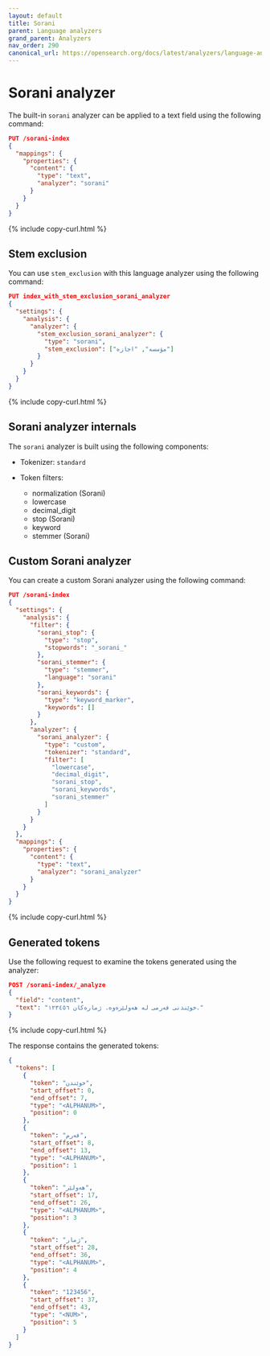 ```yaml
---
layout: default
title: Sorani
parent: Language analyzers
grand_parent: Analyzers
nav_order: 290
canonical_url: https://opensearch.org/docs/latest/analyzers/language-analyzers/sorani/
---
```


# Sorani analyzer

The built-in `sorani` analyzer can be applied to a text field using the following command:

```json
PUT /sorani-index
{
  "mappings": {
    "properties": {
      "content": {
        "type": "text",
        "analyzer": "sorani"
      }
    }
  }
}
```
{% include copy-curl.html %}

## Stem exclusion

You can use `stem_exclusion` with this language analyzer using the following command:

```json
PUT index_with_stem_exclusion_sorani_analyzer
{
  "settings": {
    "analysis": {
      "analyzer": {
        "stem_exclusion_sorani_analyzer": {
          "type": "sorani",
          "stem_exclusion": ["مؤسسه", "اجازه"]
        }
      }
    }
  }
}
```
{% include copy-curl.html %}

## Sorani analyzer internals

The `sorani` analyzer is built using the following components:

- Tokenizer: `standard`

- Token filters:
  - normalization (Sorani)
  - lowercase
  - decimal_digit
  - stop (Sorani)
  - keyword
  - stemmer (Sorani)

## Custom Sorani analyzer

You can create a custom Sorani analyzer using the following command:

```json
PUT /sorani-index
{
  "settings": {
    "analysis": {
      "filter": {
        "sorani_stop": {
          "type": "stop",
          "stopwords": "_sorani_"
        },
        "sorani_stemmer": {
          "type": "stemmer",
          "language": "sorani"
        },
        "sorani_keywords": {
          "type": "keyword_marker",
          "keywords": []
        }
      },
      "analyzer": {
        "sorani_analyzer": {
          "type": "custom",
          "tokenizer": "standard",
          "filter": [
            "lowercase",
            "decimal_digit",
            "sorani_stop",
            "sorani_keywords",
            "sorani_stemmer"
          ]
        }
      }
    }
  },
  "mappings": {
    "properties": {
      "content": {
        "type": "text",
        "analyzer": "sorani_analyzer"
      }
    }
  }
}
```
{% include copy-curl.html %}

## Generated tokens

Use the following request to examine the tokens generated using the analyzer:

```json
POST /sorani-index/_analyze
{
  "field": "content",
  "text": "خوێندنی فەرمی لە هەولێرەوە. ژمارەکان ١٢٣٤٥٦."
}
```
{% include copy-curl.html %}

The response contains the generated tokens:

```json
{
  "tokens": [
    {
      "token": "خوێندن",
      "start_offset": 0,
      "end_offset": 7,
      "type": "<ALPHANUM>",
      "position": 0
    },
    {
      "token": "فەرم",
      "start_offset": 8,
      "end_offset": 13,
      "type": "<ALPHANUM>",
      "position": 1
    },
    {
      "token": "هەولێر",
      "start_offset": 17,
      "end_offset": 26,
      "type": "<ALPHANUM>",
      "position": 3
    },
    {
      "token": "ژمار",
      "start_offset": 28,
      "end_offset": 36,
      "type": "<ALPHANUM>",
      "position": 4
    },
    {
      "token": "123456",
      "start_offset": 37,
      "end_offset": 43,
      "type": "<NUM>",
      "position": 5
    }
  ]
}
```